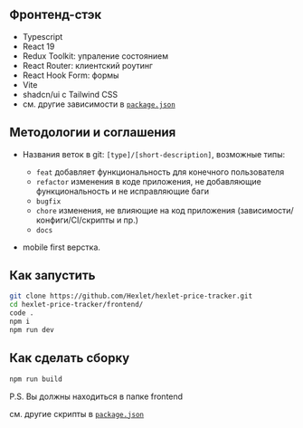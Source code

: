 ## Фронтенд-стэк

- Typescript
- React 19
- Redux Toolkit: упраление состоянием
- React Router: клиентский роутинг
- React Hook Form: формы
- Vite
- shadcn/ui с Tailwind СSS
- см. другие зависимости в [`package.json`](package.json)

## Методологии и соглашения

<!-- - [FSD](https://feature-sliced.design/ru/) -->
<!-- - [Conventional commits](https://www.conventionalcommits.org/en/v1.0.0/) -->

- Названия веток в git: `[type]/[short-description]`, возможные типы:

  - `feat` добавляет функциональность для конечного пользователя
  - `refactor` изменения в коде приложения, не добавляющие функциональность и не исправляющие баги
  - `bugfix`
  - `chore` изменения, не влияющие на код приложения (зависимости/конфиги/CI/скрипты и пр.)
  - `docs`

- mobile first верстка.

## Как запустить

```sh
git clone https://github.com/Hexlet/hexlet-price-tracker.git
cd hexlet-price-tracker/frontend/
code .
npm i
npm run dev
```

## Как сделать сборку

```sh
npm run build
```

P.S. Вы должны находиться в папке frontend

см. другие скрипты в [`package.json`](package.json)